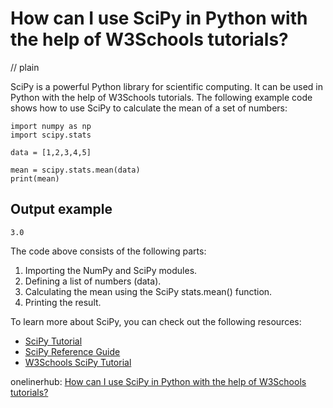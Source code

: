# How can I use SciPy in Python with the help of W3Schools tutorials?
// plain

SciPy is a powerful Python library for scientific computing. It can be used in Python with the help of W3Schools tutorials. The following example code shows how to use SciPy to calculate the mean of a set of numbers:

```
import numpy as np
import scipy.stats

data = [1,2,3,4,5]

mean = scipy.stats.mean(data)
print(mean)
```

## Output example

```
3.0
```

The code above consists of the following parts:
1. Importing the NumPy and SciPy modules.
2. Defining a list of numbers (data).
3. Calculating the mean using the SciPy stats.mean() function.
4. Printing the result.

To learn more about SciPy, you can check out the following resources:
- [SciPy Tutorial](https://docs.scipy.org/doc/scipy/reference/tutorial/index.html)
- [SciPy Reference Guide](https://docs.scipy.org/doc/scipy/reference/index.html)
- [W3Schools SciPy Tutorial](https://www.w3schools.com/python/scipy_tutorial.asp)

onelinerhub: [How can I use SciPy in Python with the help of W3Schools tutorials?](https://onelinerhub.com/python-scipy/how-can-i-use-scipy-in-python-with-the-help-of-w-schools-tutorials)